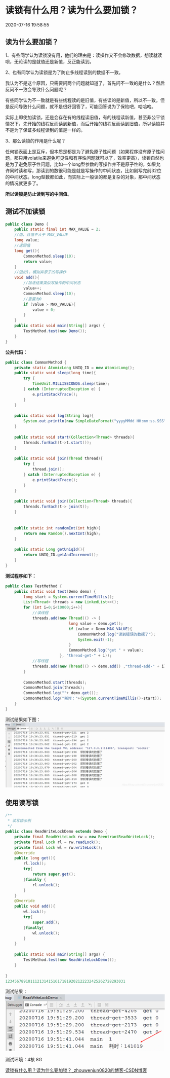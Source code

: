 # 读锁有什么用？读为什么要加锁？

2020-07-16 19:58:55

## 读为什么要加锁？

1、有些同学认为读锁没有用，他们的理由是：读操作又不会修改数据，想读就读呗，无论读的是就值还是新值，反正能读到。

2、也有同学认为读锁是为了防止多线程读到的数据不一致。

我认为不是这个原因，只需要问两个问题就知道了，首先问不一致的是什么？然后反问不一致会导致什么问题呢？

有些同学认为不一致就是有些线程读的是旧值，有些读的是新值，所以不一致。但是反问导致什么问题，就不是很好回答了，可能回答说为了保险吧，哈哈哈。

实际上即使加读锁，还是会存在有的线程读旧值，有的线程读新值，甚至非公平锁情况下，先开始的线程反而读到新值，而后开始的线程反而读到旧值，所以读锁并不是为了保证多线程读到的值是一样的。

3、那么读锁的作用是什么呢？

任何锁表面上是互斥，但本质是都是为了避免原子性问题（如果程序没有原子性问题，那只用volatile来避免可见性和有序性问题就可以了，效率更高），读锁自然也是为了避免原子性问题，比如一个long型参数的写操作并不是原子性的，如果允许同时读和写，那读到的数很可能是就是写操作的中间状态，比如刚写完前32位的中间状态。long型数都如此，而实际上一般读的都是复杂的对象，那中间状态的情况就更多了。

**所以读锁是防止读到写的中间值**。

## 测试不加读锁

```java
public class Demo {
    public static final int MAX_VALUE = 2;
    //值，且值不大于 MAX_VALUE
    long value;
    //返回值
    long get(){
        CommonMethod.sleep(10);
        return value;
    }
    //值加1，模拟非原子的写操作
    void add(){
        //加法结果类似写操作的中间状态
        value++;
        CommonMethod.sleep(10);
        //重置为0
        if (value > MAX_VALUE){
            value = 0;
        }
    }
    public static void main(String[] args) {
        TestMethod.test(new Demo());
    }
}
```

**公共代码：**

```java
public class CommonMethod {
    private static AtomicLong UNIQ_ID = new AtomicLong();
    public static void sleep(long time){
        try {
            TimeUnit.MILLISECONDS.sleep(time);
        } catch (InterruptedException e) {
            e.printStackTrace();
        }
    }

    public static void log(String log){
        System.out.println(new SimpleDateFormat("yyyyMMdd HH:mm:ss.SSS").format(new Date())+ "  "+ Thread.currentThread().getName() + "  " + log);
    }

    public static void start(Collection<Thread> threads){
        threads.forEach(t->t.start());
    }

    public static void join(Thread thread){
        try {
            thread.join();
        } catch (InterruptedException e) {
            e.printStackTrace();
        }
    }

    public static void join(Collection<Thread> threads){
        threads.forEach(t-> join(t));
    }


    public static int randomInt(int high){
        return new Random().nextInt(high);
    }

    public static Long getUniqId(){
        return UNIQ_ID.getAndIncrement();
    }
}

```

**测试程序如下：**

```java
public class TestMethod {
    public static void test(Demo demo) {
        long start = System.currentTimeMillis();
        List<Thread> threads = new LinkedList<>();
        for (int i=0;i<10000;i++){
            //读线程
            threads.add(new Thread(() -> {
                            long value = demo.get();
                            if (value > Demo.MAX_VALUE){
                                CommonMethod.log("读到错误的数据了");
                                System.exit(-1);
                            }
                            CommonMethod.log("get " + value);
                        }, "thread-get-" + i));
            //写线程
            threads.add(new Thread(() -> demo.add() ,"thread-add-" + i));
        }

        CommonMethod.start(threads);
        CommonMethod.join(threads);
        CommonMethod.log(""+ demo.get());
        CommonMethod.log("耗时："+(System.currentTimeMillis()-start));
    }
}
```

测试结果如下图：
![在这里插入图片描述](读锁有什么用？读为什么要加锁？.assets/20200716195816120.png)

## 使用读写锁

```java
/**
 * 读写锁示例
 */
public class ReadWriteLockDemo extends Demo {
    private final ReadWriteLock rw = new ReentrantReadWriteLock();
    private final Lock rl = rw.readLock();
    private final Lock wl = rw.writeLock();
    @Override
    public long get(){
        rl.lock();
        try{
            return super.get();
        }finally {
            rl.unlock();
        }
    }
    @Override
    public void add(){
        wl.lock();
        try{
            super.add();
        }finally{
            wl.unlock();
        }
    }

    public static void main(String[] args) {
        TestMethod.test(new ReadWriteLockDemo());
    }

}
12345678910111213141516171819202122232425262728293031
```

测试结果：
![在这里插入图片描述](读锁有什么用？读为什么要加锁？.assets/20200716195831194.png)

测试环境：4核 8G

[读锁有什么用？读为什么要加锁？_zhouwenjun0820的博客-CSDN博客](https://blog.csdn.net/zhouwenjun0820/article/details/107392043)